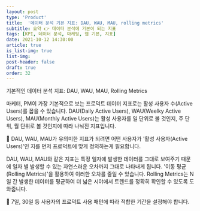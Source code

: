 ```yaml
---
layout: post
type: 'Product'
title:  '데이터 분석 기본 지표: DAU, WAU, MAU, rolling metrics'
subtitle: 요약 👉 데이터 분석에 기본이 되는 지표
tags: [KPI, 데이터 분석, 마케팅, 웹 기본, 지표]
date: 2021-10-12 14:30:00
article: true
is_list-img: true
list-img: 
post-header: false
draft: true
order: 32
---
```


기본적인 데이터 분석 지표: DAU, WAU, MAU, Rolling Metrics

마케터, PM이 가장 기본적으로 보는 프로덕트 데이터 지표로는 활성 사용자 수(Active Users)를 꼽을 수 있습니다. DAU(Daily Active Users), WAU(Weelky Active Users), MAU(Monthly Active Users)는 활성 사용자를 일 단위로 볼 것인지, 주 단위, 월 단위로 볼 것인지에 따라 나눠진 지표입니다.

📝 DAU, WAU, MAU가 유의미한 지표가 되려면 어떤 사용자가 '활성 사용자(Active Users)'인 지를 먼저 프로덕트에 맞게 정의하는게 필요합니다.

DAU, WAU, MAU와 같은 지표는 특정 일자에 발생한 데이터를 그대로 보여주기 때문에 일자 별 발생할 수 있는 자연스러운 오차까지 그대로 나타내게 됩니다. '이동 평균(Rolling Metrics)'을 활용하여 이러한 오차를 줄일 수 있습니다. Rolling Metrics는 N일 간 발생한 데이터를 평균하여 더 넓은 시야에서 트렌드를 정확히 확인할 수 있도록 도와줍니다.

📝 7일, 30일 등 사용자의 프로덕트 사용 패턴에 따라 적합한 기간을 설정해야 합니다.